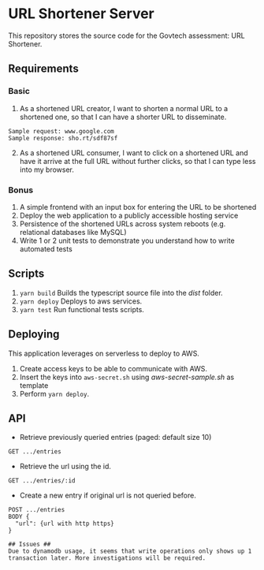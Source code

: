 # URL Shortener Server # 
This repository stores the source code for the Govtech assessment: URL Shortener.

## Requirements ##
### Basic ###
1. As a shortened URL creator, I want to shorten a normal URL to a shortened one, so that I can
have a shorter URL to disseminate.
```
Sample request: www.google.com
Sample response: sho.rt/sdf87sf
```
2. As a shortened URL consumer, I want to click on a shortened URL and have it arrive at the
full URL without further clicks, so that I can type less into my browser.
### Bonus ###
1. A simple frontend with an input box for entering the URL to be shortened
2. Deploy the web application to a publicly accessible hosting service
3. Persistence of the shortened URLs across system reboots (e.g. relational databases like
MySQL)
4. Write 1 or 2 unit tests to demonstrate you understand how to write automated tests

## Scripts ##
1. `yarn build` Builds the typescript source file into the _dist_ folder.
2. `yarn deploy` Deploys to aws services.
3. `yarn test` Run functional tests scripts.

## Deploying ##
This application leverages on serverless to deploy to AWS.
1. Create access keys to be able to communicate with AWS.
2. Insert the keys into `aws-secret.sh` using _aws-secret-sample.sh_ as template
3. Perform `yarn deploy`.

## API ##
- Retrieve previously queried entries (paged: default size 10)
```
GET .../entries
```
- Retrieve the url using the id.
```
GET .../entries/:id
```
- Create a new entry if original url is not queried before.
```
POST .../entries
BODY {
  "url": {url with http https}
}

## Issues ##
Due to dynamodb usage, it seems that write operations only shows up 1 transaction later. More investigations will be required.